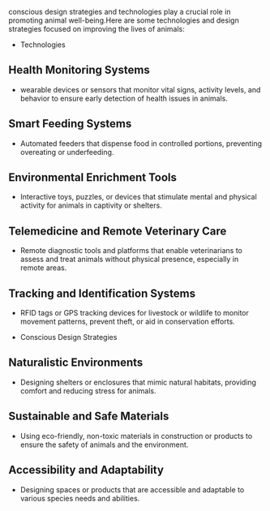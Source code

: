 conscious design strategies and technologies play a crucial role in promoting animal well-being.Here are some technologies and design strategies focused on improving the lives of animals:
* Technologies
## Health Monitoring Systems
- wearable devices or sensors that monitor vital signs, activity levels, and behavior to ensure early detection of health issues in animals.
## Smart Feeding Systems
- Automated feeders that dispense food in controlled portions, preventing overeating or underfeeding.
## Environmental Enrichment Tools
- Interactive toys, puzzles, or devices that stimulate mental and physical activity for animals in captivity or shelters.
## Telemedicine and Remote Veterinary Care
- Remote diagnostic tools and platforms that enable veterinarians to assess and treat animals without physical presence, especially in remote areas.
## Tracking and Identification Systems
- RFID tags or GPS tracking devices for livestock or wildlife to monitor movement patterns, prevent theft, or aid in conservation efforts.

* Conscious Design Strategies
## Naturalistic Environments
- Designing shelters or enclosures that mimic natural habitats, providing comfort and reducing stress for animals.
## Sustainable and Safe Materials
- Using eco-friendly, non-toxic materials in construction or products to ensure the safety of animals and the environment.
## Accessibility and Adaptability
- Designing spaces or products that are accessible and adaptable to various species needs and abilities.
